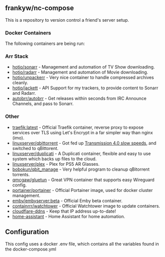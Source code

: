 
## frankyw/nc-compose

This is a repository to version control a friend's server setup.

### Docker Containers

The following containers are being run:  

### Arr Stack

* [hotio/sonarr](https://hotio.dev/containers/sonarr/) - Management and automation of TV Show downloading.
* [hotio/radarr](https://hotio.dev/containers/radarr/) - Management and automation of Movie downloading.
* [hotio/unpackerr](https://hotio.dev/containers/unpackerr/) - Very nice container to handle compressed archives cleanly.
* [hotio/jackett](https://hotio.dev/containers/jackett/) - API Support for my trackers, to provide content to Sonarr and Radarr.
* [autobrr/autobrr](https://autobrr.com/installation/docker) - Get releases within seconds from IRC Announce Channels, and pass to Sonarr.

### Other

* [traefik:latest](https://hub.docker.com/_/traefik) - Official Traefik container, reverse proxy to expose services over TLS using Let's Encrypt in a far simpler way than nginx (imo). 
* [linuxserver/qbittorrent](https://docs.linuxserver.io/images/docker-qbittorrent/) - Got fed up [Transmission 4.0 slow speeds](https://github.com/transmission/transmission/issues/5261), and switched to qBittorent.
* [linuxserver/duplicati](https://hub.docker.com/r/linuxserver/duplicati) - A Duplicati container, flexible and easy to use system which backs up files to the cloud.
* [linuxserver/plex](https://docs.linuxserver.io/images/docker-plex) - Plex for PS5 AR Glasses.
* [bobokun/qbit_manage](https://hub.docker.com/r/bobokun/qbit_manage) - Very helpful program to cleanup qBitorrent torrents.
* [qmcgaw/gluetun](https://hub.docker.com/r/qmcgaw/gluetun) - Great VPN container that supports easy Wireguard config.
* [portainer/portainer](https://hub.docker.com/r/portainer/portainer) - Official Portainer image, used for docker cluster management.
* [emby/embyserver:beta](https://hub.docker.com/r/emby/embyserver) - Official Emby beta container.
* [containrrr/watchtower](https://hub.docker.com/r/containrrr/watchtower) - Official Watchtower image to update containers.
* [cloudflare-ddns](https://hub.docker.com/r/joshuaavalon/cloudflare-ddns) - Keep that IP address up-to-date!
* [home-assistant](https://www.home-assistant.io/installation/alternative#docker-compose) - Home Assistant for home automation.

## Configuration

This config uses a docker .env file, which contains all the variables found in the docker-compose.yml